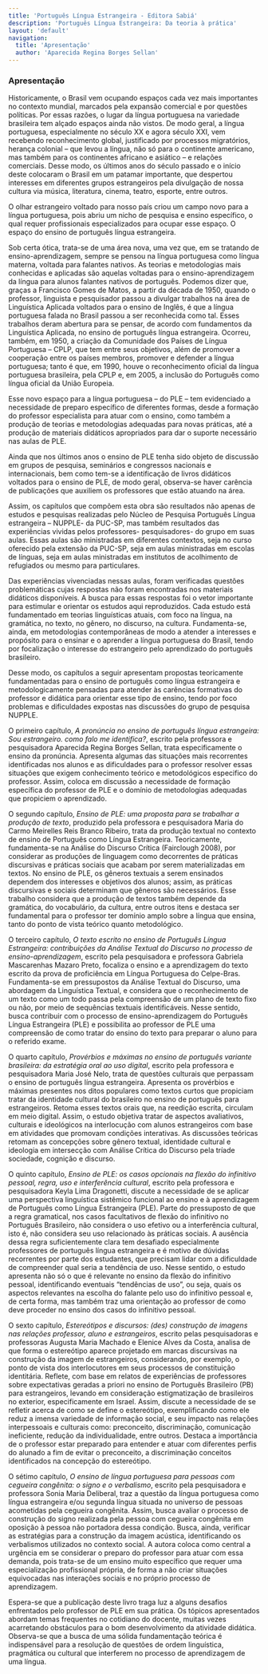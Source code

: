 ```yaml
---
title: 'Português Língua Estrangeira - Editora Sabiá'
description: 'Português Língua Estrangeira: Da teoria à prática'
layout: 'default'
navigation:
  title: 'Apresentação'
  author: 'Aparecida Regina Borges Sellan'
---
```


<link rel="stylesheet" href="/9786583942449/css/base.css">

### Apresentação

Historicamente, o Brasil vem ocupando espaços cada vez mais importantes no contexto mundial, marcados pela expansão comercial e por questões políticas. Por essas razões, o lugar da língua portuguesa na variedade brasileira tem alçado espaços ainda não vistos. De modo geral, a língua portuguesa, especialmente no século XX e agora século XXI, vem recebendo reconhecimento global, justificado por processos migratórios, herança colonial – que levou a língua, não só para o continente americano, mas também para os continentes africano e asiático – e relações comerciais. Desse modo, os últimos anos do século passado e o início deste colocaram o Brasil em um patamar importante, que despertou interesses em diferentes grupos estrangeiros pela divulgação de nossa cultura via música, literatura, cinema, teatro, esporte, entre outros.

O olhar estrangeiro voltado para nosso país criou um campo novo para a língua portuguesa, pois abriu um nicho de pesquisa e ensino específico, o qual requer profissionais especializados para ocupar esse espaço. O espaço do ensino de português língua estrangeira.

Sob certa ótica, trata-se de uma área nova, uma vez que, em se tratando de ensino-aprendizagem, sempre se pensou na língua portuguesa como língua materna, voltada para falantes nativos. As teorias e metodologias mais conhecidas e aplicadas são aquelas voltadas para o ensino-aprendizagem da língua para alunos falantes nativos de português. Podemos dizer que, graças a Francisco Gomes de Matos, a partir da década de 1950, quando o professor, linguista e pesquisador passou a divulgar trabalhos na área de Linguística Aplicada voltados para o ensino de Inglês, é que a língua portuguesa falada no Brasil passou a ser reconhecida como tal. Esses trabalhos deram abertura para se pensar, de acordo com fundamentos da Linguística Aplicada, no ensino de português língua estrangeira. Ocorreu, também, em 1950, a criação da Comunidade dos Países de Língua Portuguesa – CPLP, que tem entre seus objetivos, além de promover a cooperação entre os países membros, promover e defender a língua portuguesa; tanto é que, em 1990, houve o reconhecimento oficial da língua portuguesa brasileira, pela CPLP e, em 2005, a inclusão do Português como língua oficial da União Europeia.


Esse novo espaço para a língua portuguesa – do PLE – tem evidenciado a necessidade de preparo específico de diferentes formas, desde a formação do professor especialista para atuar com o ensino, como também a produção de teorias e metodologias adequadas para novas práticas, até a produção de materiais didáticos apropriados para dar o suporte necessário nas aulas de PLE.

Ainda que nos últimos anos o ensino de PLE tenha sido objeto de discussão em grupos de pesquisa, seminários e congressos nacionais e internacionais, bem como tem-se a identificação de livros didáticos voltados para o ensino de PLE, de modo geral, observa-se haver carência de publicações que auxiliem os professores que estão atuando na área.

Assim, os capítulos que compõem esta obra são resultados não apenas de estudos e pesquisas realizadas pelo Núcleo de Pesquisa Português Língua estrangeira – NUPPLE- da PUC-SP, mas também resultados das experiências vividas pelos professores- pesquisadores- do grupo em suas aulas. Essas aulas são ministradas em diferentes contextos, seja no curso oferecido pela extensão da PUC-SP, seja em aulas ministradas em escolas de línguas, seja em aulas ministradas em institutos de acolhimento de refugiados ou mesmo para particulares.

Das experiências vivenciadas nessas aulas, foram verificadas questões problemáticas cujas respostas não foram encontradas nos materiais didáticos disponíveis. A busca para essas respostas foi o vetor importante para estimular e orientar os estudos aqui reproduzidos. Cada estudo está fundamentado em teorias linguísticas atuais, com foco na língua, na gramática, no texto, no gênero, no discurso, na cultura. Fundamenta-se, ainda, em metodologias contemporâneas de modo a atender a interesses e propósito para o ensinar e o aprender a língua portuguesa do Brasil, tendo por focalização o interesse do estrangeiro pelo aprendizado do português brasileiro.


Desse modo, os capítulos a seguir apresentam propostas teoricamente fundamentadas para o ensino de português como língua estrangeira e metodologicamente pensadas para atender às carências formativas do professor e didática para orientar esse tipo de ensino, tendo por foco problemas e dificuldades expostas nas discussões do grupo de pesquisa NUPPLE. 

O primeiro capítulo, _A pronúncia no ensino de português língua estrangeira: Sou estrangeiro. como falo me identifica?_, escrito pela professora e pesquisadora Aparecida Regina Borges Sellan, trata especificamente o ensino da pronúncia. Apresenta algumas das situações mais recorrentes identificadas nos alunos e as dificuldades para o professor resolver essas situações que exigem conhecimento teórico e metodológicos especifico do professor. Assim, coloca em discussão a necessidade de formação específica do professor de PLE e o domínio de metodologias adequadas que propiciem o aprendizado.

O segundo capítulo, _Ensino de PLE: uma proposta para se trabalhar a produção de texto_, produzido pela professora e pesquisadora Maria do Carmo Meirelles Reis Branco Ribeiro, trata da produção textual no contexto de ensino de Português como Língua Estrangeira. Teoricamente, fundamenta-se na Análise do Discurso Crítica (Fairclough 2008), por considerar as produções de linguagem como decorrentes de práticas discursivas e práticas sociais que acabam por serem materializadas em textos. No ensino de PLE, os gêneros textuais a serem ensinados dependem dos interesses e objetivos dos alunos; assim, as práticas discursivas e sociais determinam que gêneros são necessários. Esse trabalho considera que a produção de textos também depende da gramática, do vocabulário, da cultura, entre outros itens e destaca ser fundamental para o professor ter domínio amplo sobre a língua que ensina, tanto do ponto de vista teórico quanto metodológico.


O terceiro capítulo, _O texto escrito no ensino de Português Língua Estrangeira: contribuições da Análise Textual do Discurso no processo de ensino-aprendizagem_, escrito pela pesquisadora e professora Gabriela Mascarenhas Mazaro Preto, focaliza o ensino e a aprendizagem do texto escrito da prova de proficiência em Língua Portuguesa do Celpe-Bras. Fundamenta-se em pressupostos da Análise Textual do Discurso, uma abordagem da Linguística Textual, e considera que o reconhecimento de um texto como um todo passa pela compreensão de um plano de texto fixo ou não, por meio de sequências textuais identificáveis. Nesse sentido, busca contribuir com o processo de ensino-aprendizagem do Português Língua Estrangeira (PLE) e possibilita ao professor de PLE uma compreensão de como tratar do ensino do texto para preparar o aluno para o referido exame.

O quarto capítulo, _Provérbios e máximas no ensino de português variante brasileira: da estratégia oral ao uso digital_, escrito pela professora e pesquisadora Maria José Nelo, trata de questões culturais que perpassam o ensino de português língua estrangeira. Apresenta os provérbios e máximas presentes nos ditos populares como textos curtos que propiciam tratar da identidade cultural do brasileiro no ensino de português para estrangeiros. Retoma esses textos orais que, na reedição escrita, circulam em meio digital. Assim, o estudo objetiva tratar de aspectos avaliativos, culturais e ideológicos na interlocução com alunos estrangeiros com base em atividades que promovam condições interativas. As discussões teóricas retomam as concepções sobre gênero textual, identidade cultural e ideologia em intersecção com Análise Crítica do Discurso pela tríade sociedade, cognição e discurso.

O quinto capítulo, _Ensino de PLE: os casos opcionais na flexão do infinitivo pessoal, regra, uso e interferência cultural_, escrito pela professora e pesquisadora Keyla Lima Dragonetti, discute a necessidade de se aplicar uma perspectiva linguística sistêmico funcional ao ensino e à aprendizagem de Português como Língua Estrangeira (PLE). Parte do pressuposto de que a regra gramatical, nos casos facultativos de flexão do infinitivo no Português Brasileiro, não considera o uso efetivo ou a interferência cultural, isto é, não considera seu uso relacionado às práticas sociais. A ausência dessa regra suficientemente clara tem desafiado especialmente professores de português língua estrangeira e é motivo de dúvidas recorrentes por parte dos estudantes, que precisam lidar com a dificuldade de compreender qual seria a tendência de uso. Nesse sentido, o estudo apresenta não só o que é relevante no ensino da flexão do infinitivo pessoal, identificando eventuais “tendências de uso”, ou seja, quais os aspectos relevantes na escolha do falante pelo uso do infinitivo pessoal e, de certa forma, mas também traz uma orientação ao professor de como deve proceder no ensino dos casos do infinitivo pessoal.


O sexto capítulo, _Estereótipos e discursos: (des) construção de imagens nas relações professor, aluno e estrangeiros_, escrito pelas pesquisadoras e professoras Augusta Maria Machado e Elenice Alves da Costa, analisa de que forma o estereótipo aparece projetado em marcas discursivas na construção da imagem de estrangeiros, considerando, por exemplo, o ponto de vista dos interlocutores em seus processos de constituição identitária. Reflete, com base em relatos de experiências de professores sobre expectativas geradas a priori no ensino de Português Brasileiro (PB) para estrangeiros, levando em consideração estigmatização de brasileiros no exterior, especificamente em Israel. Assim, discute a necessidade de se refletir acerca de como se define o estereótipo, exemplificando como ele reduz a imensa variedade de informação social, e seu impacto nas relações interpessoais e culturais como: preconceito, discriminação, comunicação ineficiente, redução da individualidade, entre outros. Destaca a importância de o professor estar preparado para entender e atuar com diferentes perfis do alunado a fim de evitar o preconceito, a discriminação conceitos identificados na concepção do estereótipo.

O sétimo capítulo, _O ensino de língua portuguesa para pessoas com cegueira congênita: o signo e o verbalismo_, escrito pela pesquisadora e professora Sonia Maria Deliberal, traz a questão da língua portuguesa como língua estrangeira e/ou segunda língua situada no universo de pessoas acometidas pela cegueira congênita. Assim, busca avaliar o processo de construção do signo realizada pela pessoa com cegueira congênita em oposição à pessoa não portadora dessa condição. Busca, ainda, verificar as estratégias para a construção da imagem acústica, identificando os verbalismos utilizados no contexto social. A autora coloca como central a urgência em se considerar o preparo do professor para atuar com essa demanda, pois trata-se de um ensino muito específico que requer uma especialização profissional própria, de forma a não criar situações equivocadas nas interações sociais e no próprio processo de aprendizagem.


Espera-se que a publicação deste livro traga luz a alguns desafios enfrentados pelo professor de PLE em sua prática. Os tópicos apresentados abordam temas frequentes no cotidiano do docente, muitas vezes acarretando obstáculos para o bom desenvolvimento da atividade didática. Observa-se que a busca de uma sólida fundamentação teórica é indispensável para a resolução de questões de ordem linguística, pragmática ou cultural que interferem no processo de aprendizagem de uma língua.

